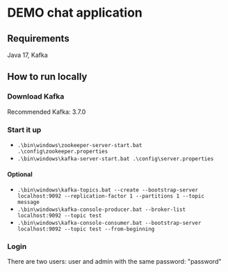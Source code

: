 # DEMO chat application

## Requirements
Java 17, Kafka 

## How to run locally
### Download Kafka
Recommended Kafka: 3.7.0
### Start it up
* `.\bin\windows\zookeeper-server-start.bat .\config\zookeeper.properties`
* `.\bin\windows\kafka-server-start.bat .\config\server.properties`
#### Optional
* `.\bin\windows\kafka-topics.bat --create --bootstrap-server localhost:9092 --replication-factor 1 --partitions 1 --topic message`
* `.\bin\windows\kafka-console-producer.bat --broker-list localhost:9092 --topic test`
* `.\bin\windows\kafka-console-consumer.bat --bootstrap-server localhost:9092 --topic test --from-beginning`

### Login
There are two users: user and admin with the same password: "password"
